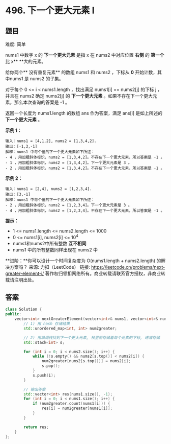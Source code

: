 # 496. 下一个更大元素 I
 ## 题目 
难度: 简单

nums1 中数字 x 的 **下一个更大元素** 是指 x 在 nums2 中对应位置 **右侧** 的 **第一个** 比 x** **大的元素。

给你两个** 没有重复元素** 的数组 nums1 和 nums2 ，下标从 **0** 开始计数，其中nums1 是 nums2 的子集。

对于每个 0 <= i < nums1.length ，找出满足 nums1[i] == nums2[j] 的下标 j ，并且在 nums2 确定 nums2[j] 的 **下一个更大元素** 。如果不存在下一个更大元素，那么本次查询的答案是 -1 。

返回一个长度为 nums1.length 的数组<em> </em>ans<em> </em>作为答案，满足<em> </em>ans[i]<em> </em>是如上所述的 **下一个更大元素** 。

 

**示例 1：**

```
输入：nums1 = [4,1,2], nums2 = [1,3,4,2].
输出：[-1,3,-1]
解释：nums1 中每个值的下一个更大元素如下所述：
- 4 ，用加粗斜体标识，nums2 = [1,3,4,2]。不存在下一个更大元素，所以答案是 -1 。
- 1 ，用加粗斜体标识，nums2 = [1,3,4,2]。下一个更大元素是 3 。
- 2 ，用加粗斜体标识，nums2 = [1,3,4,2]。不存在下一个更大元素，所以答案是 -1 。
```


**示例 2：**

```
输入：nums1 = [2,4], nums2 = [1,2,3,4].
输出：[3,-1]
解释：nums1 中每个值的下一个更大元素如下所述：
- 2 ，用加粗斜体标识，nums2 = [1,2,3,4]。下一个更大元素是 3 。
- 4 ，用加粗斜体标识，nums2 = [1,2,3,4]。不存在下一个更大元素，所以答案是 -1 。

```




**提示：**

- 1 <= nums1.length <= nums2.length <= 1000
- 0 <= nums1[i], nums2[i] <= 10<sup>4</sup>
- nums1和nums2中所有整数 **互不相同**
- nums1 中的所有整数同样出现在 nums2 中



**进阶：**你可以设计一个时间复杂度为 O(nums1.length + nums2.length) 的解决方案吗？
来源: 力扣（LeetCode）
链接: https://leetcode.cn/problems/next-greater-element-i/
著作权归领扣网络所有。商业转载请联系官方授权，非商业转载请注明出处。

## 答案

```c++
class Solution {
public:
    vector<int> nextGreaterElement(vector<int>& nums1, vector<int>& nums2) {
        // 1) 用 hash 存储结果
        std::unordered_map<int, int> num2greater;

        // 2) 用单调栈找到下一个更大元素, 栈里面存储着每个元素的下标, 递减存储
        std::stack<int> s;

        for (int i = 0; i < nums2.size(); i++) {
            while (!s.empty() && nums2[s.top()] < nums2[i]) {
                num2greater[nums2[s.top()]] = nums2[i];
                s.pop();
            }
            s.push(i);
        }

        // 输出答案
        std::vector<int> res(nums1.size(), -1);
        for (int i = 0; i < nums1.size(); i++) {
            if (num2greater.count(nums1[i])) {
                res[i] = num2greater[nums1[i]];
            }
        }

        return res;
    }
};
```

